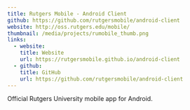 ```yaml
---
title: Rutgers Mobile - Android Client
github: https://github.com/rutgersmobile/android-client
website: http://oss.rutgers.edu/mobile/
thumbnail: /media/projects/rumobile_thumb.png
links:
  - website:
    title: Website
    url: https://rutgersmobile.github.io/android-client
  - github:
    title: GitHub
    url: https://github.com/rutgersmobile/android-client
---
```

Official Rutgers University mobile app for Android.
